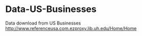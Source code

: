# Data-US-Businesses
Data download from US Businesses http://www.referenceusa.com.ezproxy.lib.uh.edu/Home/Home

